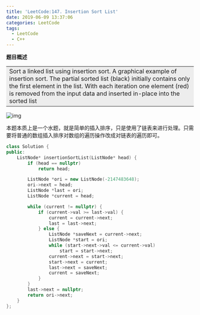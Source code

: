```yaml
---
title: 'LeetCode:147. Insertion Sort List'
date: 2019-06-09 13:37:06
categories: LeetCode
tags: 
  - LeetCode
  - C++
---
```


**题目概述**

<table><tr><td bgcolor=#EDEDED>Sort a linked list using insertion sort.
A graphical example of insertion sort. The partial sorted list (black) initially contains only the first element in the list.
With each iteration one element (red) is removed from the input data and inserted in-place into the sorted list
</td></tr></table>

![img](https://upload.wikimedia.org/wikipedia/commons/0/0f/Insertion-sort-example-300px.gif)

<!--more-->

本题本质上是一个水题，就是简单的插入排序，只是使用了链表来进行处理。只需要将普通的数组插入排序对数组的遍历操作改成对链表的遍历即可。



```c++
class Solution {
public:
    ListNode* insertionSortList(ListNode* head) {
        if (head == nullptr)
            return head;

        ListNode *ori = new ListNode(-2147483648);
        ori->next = head;
        ListNode *last = ori;
        ListNode *current = head;

        while (current != nullptr) {
            if (current->val >= last->val) {
                current = current->next;
                last = last->next;
            } else {
                ListNode *saveNext = current->next;
                ListNode *start = ori;
                while (start->next->val <= current->val)
                    start = start->next;
                current->next = start->next;
                start->next = current;
                last->next = saveNext;
                current = saveNext;
            }
        }
        last->next = nullptr;
        return ori->next;
    }
};
```

